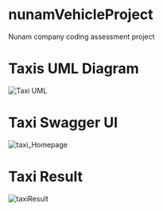 # nunamVehicleProject
Nunam company coding assessment project
# Taxis UML Diagram

![Taxi UML](https://github.com/Rakesh3596/nunamVehicleProject/assets/101379879/66524817-6cee-41ea-89b7-68ed6300ce06)
# Taxi Swagger UI
![taxi_Homepage](https://github.com/Rakesh3596/nunamVehicleProject/assets/101379879/06973f53-dbc8-46b2-8d3f-a4ac92c7dd75)
# Taxi Result
![taxiResult](https://github.com/Rakesh3596/nunamVehicleProject/assets/101379879/592c56ee-aea4-471b-94ac-6f5e938073bd)

